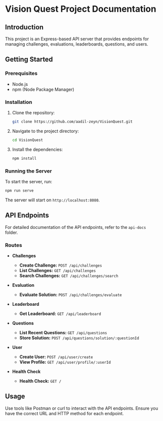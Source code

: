 # Vision Quest Project Documentation

## Introduction

This project is an Express-based API server that provides endpoints for managing challenges, evaluations, leaderboards, questions, and users. 

## Getting Started

### Prerequisites

- Node.js
- npm (Node Package Manager)

### Installation

1. Clone the repository:
    ```bash
    git clone https://github.com/aadil-zeyn/VisionQuest.git
    ```

2. Navigate to the project directory:
    ```bash
    cd VisionQuest
    ```

3. Install the dependencies:
    ```bash
    npm install
    ```

### Running the Server

To start the server, run:
```bash
npm run serve
```

The server will start on `http://localhost:8080`.

## API Endpoints

For detailed documentation of the API endpoints, refer to the `api-docs` folder.

### Routes

- **Challenges**
    - **Create Challenge:** `POST /api/challenges`
    - **List Challenges:** `GET /api/challenges`
    - **Search Challenges:** `GET /api/challenges/search`

- **Evaluation**
    - **Evaluate Solution:** `POST /api/challenges/evaluate`

- **Leaderboard**
    - **Get Leaderboard:** `GET /api/leaderboard`

- **Questions**
    - **List Recent Questions:** `GET /api/questions`
    - **Store Solution:** `POST /api/questions/solution/:questionId`

- **User**
    - **Create User:** `POST /api/user/create`
    - **View Profile:** `GET /api/user/profile/:userId`

- **Health Check**
    - **Health Check:** `GET /`

## Usage

Use tools like Postman or curl to interact with the API endpoints. Ensure you have the correct URL and HTTP method for each endpoint.

